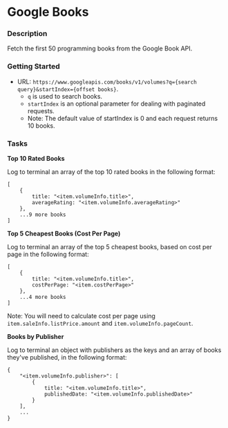 # Google Books

### Description

Fetch the first 50 programming books from the Google Book API.

### Getting Started

- URL: `https://www.googleapis.com/books/v1/volumes?q={search query}&startIndex={offset books}`.
  - `q` is used to search books.
  - `startIndex` is an optional parameter for dealing with paginated requests.
  - Note: The default value of startIndex is 0 and each request returns 10 books.

### Tasks

**Top 10 Rated Books**

Log to terminal an array of the top 10 rated books in the following format:

```
[
	{
		title: "<item.volumeInfo.title>",
		averageRating: "<item.volumeInfo.averageRating>"
	},
	...9 more books
]
```

**Top 5 Cheapest Books (Cost Per Page)**

Log to terminal an array of the top 5 cheapest books, based on cost per page in the following format:

```
[
	{
		title: "<item.volumeInfo.title>",
		costPerPage: "<item.costPerPage>"
	},
	...4 more books
]
```

Note: You will need to calculate cost per page using `item.saleInfo.listPrice.amount` and `item.volumeInfo.pageCount`.

**Books by Publisher**

Log to terminal an object with publishers as the keys and an array of books they've published, in the following format:

```
{
	"<item.volumeInfo.publisher>": [
		{
			title: "<item.volumeInfo.title>",
			publishedDate: "<item.volumeInfo.publishedDate>"
		}
	],
	...
}
```
